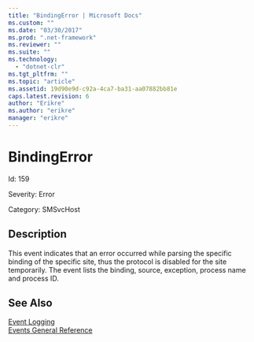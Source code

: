 ```yaml
---
title: "BindingError | Microsoft Docs"
ms.custom: ""
ms.date: "03/30/2017"
ms.prod: ".net-framework"
ms.reviewer: ""
ms.suite: ""
ms.technology: 
  - "dotnet-clr"
ms.tgt_pltfrm: ""
ms.topic: "article"
ms.assetid: 19d90e9d-c92a-4ca7-ba31-aa07882bb81e
caps.latest.revision: 6
author: "Erikre"
ms.author: "erikre"
manager: "erikre"
---
```

# BindingError
Id: 159  
  
 Severity: Error  
  
 Category: SMSvcHost  
  
## Description  
 This event indicates that an error occurred while parsing the specific binding of the specific site, thus the protocol is disabled for the site temporarily. The event lists the binding, source, exception, process name and process ID.  
  
## See Also  
 [Event Logging](../../../../../docs/framework/wcf/diagnostics/event-logging/index.md)   
 [Events General Reference](../../../../../docs/framework/wcf/diagnostics/event-logging/events-general-reference.md)